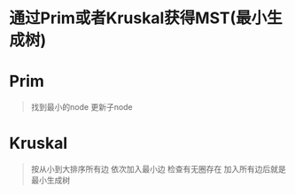 # 通过Prim或者Kruskal获得MST(最小生成树)

# Prim
> 找到最小的node
> 更新子node


# Kruskal
> 按从小到大排序所有边
> 依次加入最小边
> 检查有无圈存在
> 加入所有边后就是最小生成树
